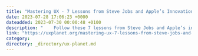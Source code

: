 ```yaml
---
title: "Mastering UX - 7 Lessons from Steve Jobs and Apple’s Innovation"
date: 2023-07-28 17:06:23 +0000
dateadded: 2023-07-30 00:00:48 +0100
description: "    Follow these 7 lessons from Steve Jobs and Apple’s innovation to elevate your practice as a UX designer and deliver more impactful…  Continue reading on UX Planet »  "
link: "https://uxplanet.org/mastering-ux-7-lessons-from-steve-jobs-and-apples-innovation-2f63243c0287?source=rss----819cc2aaeee0---4"
category:
directory: _directory/ux-planet.md
---
```

